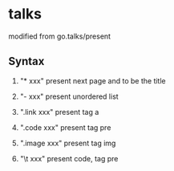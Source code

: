 talks
=====

modified from go.talks/present


Syntax
------

1. "* xxx" present next page and to be the title

2. "- xxx" present unordered list

3. ".link xxx" present tag a

4. ".code xxx" present tag pre

5. ".image xxx" present tag img

6. "\t xxx" present code, tag pre
